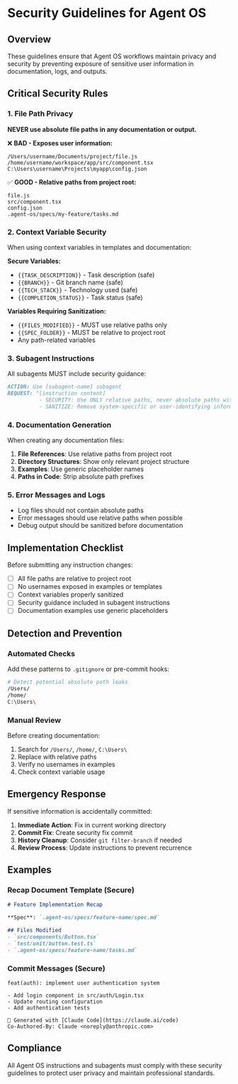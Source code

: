 # Security Guidelines for Agent OS

## Overview

These guidelines ensure that Agent OS workflows maintain privacy and security by preventing exposure of sensitive user information in documentation, logs, and outputs.

## Critical Security Rules

### 1. File Path Privacy

**NEVER use absolute file paths in any documentation or output.**

❌ **BAD - Exposes user information:**
```
/Users/username/Documents/project/file.js
/home/username/workspace/app/src/component.tsx
C:\Users\username\Projects\myapp\config.json
```

✅ **GOOD - Relative paths from project root:**
```
file.js
src/component.tsx
config.json
.agent-os/specs/my-feature/tasks.md
```

### 2. Context Variable Security

When using context variables in templates and documentation:

**Secure Variables:**
- `{{TASK_DESCRIPTION}}` - Task description (safe)
- `{{BRANCH}}` - Git branch name (safe)  
- `{{TECH_STACK}}` - Technology used (safe)
- `{{COMPLETION_STATUS}}` - Task status (safe)

**Variables Requiring Sanitization:**
- `{{FILES_MODIFIED}}` - MUST use relative paths only
- `{{SPEC_FOLDER}}` - MUST be relative to project root
- Any path-related variables

### 3. Subagent Instructions

All subagents MUST include security guidance:

```markdown
ACTION: Use [subagent-name] subagent
REQUEST: "[instruction content]
          - SECURITY: Use ONLY relative paths, never absolute paths with user information
          - SANITIZE: Remove system-specific or user-identifying information"
```

### 4. Documentation Generation

When creating any documentation files:

1. **File References**: Use relative paths from project root
2. **Directory Structures**: Show only relevant project structure
3. **Examples**: Use generic placeholder names
4. **Paths in Code**: Strip absolute path prefixes

### 5. Error Messages and Logs

- Log files should not contain absolute paths
- Error messages should use relative paths when possible
- Debug output should be sanitized before documentation

## Implementation Checklist

Before submitting any instruction changes:

- [ ] All file paths are relative to project root
- [ ] No usernames exposed in examples or templates
- [ ] Context variables properly sanitized
- [ ] Security guidance included in subagent instructions
- [ ] Documentation examples use generic placeholders

## Detection and Prevention

### Automated Checks

Add these patterns to `.gitignore` or pre-commit hooks:
```bash
# Detect potential absolute path leaks
/Users/
/home/
C:\Users\
```

### Manual Review

Before creating documentation:
1. Search for `/Users/`, `/home/`, `C:\Users\`
2. Replace with relative paths
3. Verify no usernames in examples
4. Check context variable usage

## Emergency Response

If sensitive information is accidentally committed:

1. **Immediate Action**: Fix in current working directory
2. **Commit Fix**: Create security fix commit
3. **History Cleanup**: Consider `git filter-branch` if needed
4. **Review Process**: Update instructions to prevent recurrence

## Examples

### Recap Document Template (Secure)

```markdown
# Feature Implementation Recap

**Spec**: `.agent-os/specs/feature-name/spec.md`

## Files Modified
- `src/components/Button.tsx`
- `test/unit/button.test.ts`
- `.agent-os/specs/feature-name/tasks.md`
```

### Commit Messages (Secure)

```
feat(auth): implement user authentication system

- Add login component in src/auth/Login.tsx
- Update routing configuration
- Add authentication tests

🤖 Generated with [Claude Code](https://claude.ai/code)
Co-Authored-By: Claude <noreply@anthropic.com>
```

## Compliance

All Agent OS instructions and subagents must comply with these security guidelines to protect user privacy and maintain professional standards.